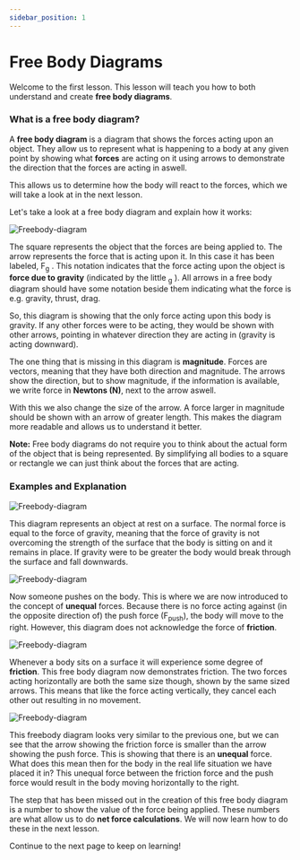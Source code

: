 ```yaml
---
sidebar_position: 1
---
```


# Free Body Diagrams


Welcome to the first lesson. This lesson will teach you how to both understand and create **free body diagrams**.


### What is a free body diagram?

A **free body diagram** is a diagram that shows the forces acting upon an object. They allow us to represent what is happening to a body at any given point by showing what **forces** are acting on it using arrows to demonstrate the direction that the forces are acting in aswell. 

This allows us to determine how the body will react to the forces, which we will take a look at in the next lesson.

Let's take a look at a free body diagram and explain how it works:


![Freebody-diagram](/img/FBD_1.png)

The square represents the object that the forces are being applied to. The arrow represents the force that is acting upon it. In this case it has been labeled, F<sub>g</sub> . This notation indicates that the force acting upon the object is **force due to gravity** (indicated by the little <sub>g</sub> ). All arrows in a free body diagram should have some notation beside them indicating what the force is e.g. gravity, thrust, drag. 

So, this diagram is showing that the only force acting upon this body is gravity. If any other forces were to be acting, they would be shown with other arrows, pointing in whatever direction they are acting in (gravity is acting downward). 

The one thing that is missing in this diagram is **magnitude**. Forces are vectors, meaning that they have both direction and magnitude. The arrows show the direction, but to show magnitude, if the information is available, we write force in **Newtons (N)**, next to the arrow aswell. 

With this we also change the size of the arrow. A force larger in magnitude should be shown with an arrow of greater length. This makes the diagram more readable and allows us to understand it better.


**Note:**
Free body diagrams do not require you to think about the actual form of the object that is being represented. By simplifying all bodies to a square or rectangle we can just think about the forces that are acting.

### Examples and Explanation

![Freebody-diagram](/img/FBD_2.png) 

This diagram represents an object at rest on a surface. The normal force is equal to the force of gravity, meaning that the force of gravity is not overcoming the strength of the surface that the body is sitting on and it remains in place. If gravity were to be greater the body would break through the surface and fall downwards.

![Freebody-diagram](/img/FBD_3.png)

Now someone pushes on the body. This is where we are now introduced to the concept of **unequal** forces. Because there is no force acting against (in the opposite direction of) the push force (F<sub>push</sub>), the body will move to the right. However, this diagram does not acknowledge the force of **friction**.


![Freebody-diagram](/img/FBD_4.png)

Whenever a body sits on a surface it will experience some degree of **friction**. This free body diagram now demonstrates friction. The two forces acting horizontally are both the same size though, shown by the same sized arrows. This means that like the force acting vertically, they cancel each other out resulting in no movement.

![Freebody-diagram](/img/FBD_5.png)

This freebody diagram looks very similar to the previous one, but we can see that the arrow showing the friction force is smaller than the arrow showing the push force. This is showing that there is an **unequal** force. What does this mean then for the body in the real life situation we have placed it in? This unequal force between the friction force and the push force would result in the body moving horizontally to the right.

The step that has been missed out in the creation of this free body diagram is a number to show the value of the force being applied. These numbers are what allow us to do **net force calculations**. We will now learn how to do these in the next lesson.

Continue to the next page to keep on learning!